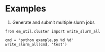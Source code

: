 # Examples

1. Generate and submit multiple slurm jobs
```
from em_util.cluster import write_slurm_all

cmd = 'python example.py %d %d'
write_slurm_all(cmd, 'test')
```
